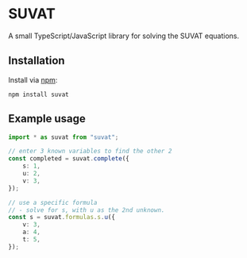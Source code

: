 # SUVAT
A small TypeScript/JavaScript library for solving the SUVAT equations.

## Installation
Install via [npm](https://www.npmjs.com/package/suvat):
```shell
npm install suvat
```

## Example usage
```typescript
import * as suvat from "suvat";

// enter 3 known variables to find the other 2
const completed = suvat.complete({
	s: 1,
	u: 2,
	v: 3,
});

// use a specific formula
// - solve for s, with u as the 2nd unknown.
const s = suvat.formulas.s.u({
	v: 3,
	a: 4,
	t: 5,
});
```